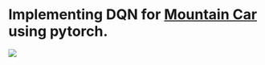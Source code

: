 # Implementing DQN for [Mountain Car](https://gymnasium.farama.org/environments/classic_control/mountain_car/) using pytorch.

![](./video/rl-video-episode-500.gif)
